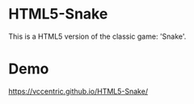# HTML5-Snake
This is a HTML5 version of the classic game: 'Snake'.

# Demo
https://vccentric.github.io/HTML5-Snake/
